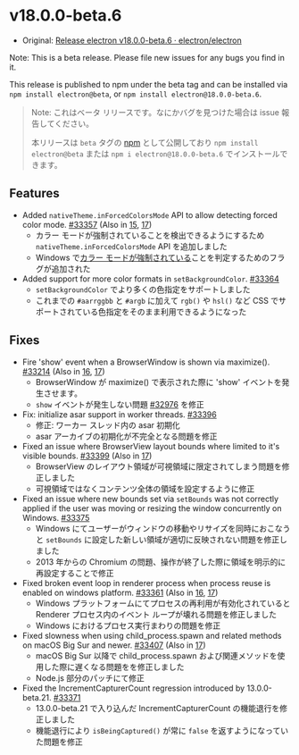 # v18.0.0-beta.6

- Original: [Release electron v18.0.0-beta.6 · electron/electron](https://github.com/electron/electron/releases/tag/v18.0.0-beta.6)

Note: This is a beta release. Please file new issues for any bugs you find in it.

This release is published to npm under the beta tag and can be installed via `npm install electron@beta`, or `npm install electron@18.0.0-beta.6`.

> Note: これはベータ リリースです。なにかバグを見つけた場合は issue 報告してください。
>
> 本リリースは `beta` タグの [npm](https://www.npmjs.com/package/electron) として公開しており `npm install electron@beta` または `npm i electron@18.0.0-beta.6` でインストールできます。

## Features

- Added `nativeTheme.inForcedColorsMode` API to allow detecting forced color mode. [#33357](https://github.com/electron/electron/pull/33357) (Also in [15](https://github.com/electron/electron/pull/33360), [17](https://github.com/electron/electron/pull/33358))
  - カラー モードが強制されていることを検出できるようにするため `nativeTheme.inForcedColorsMode` API を追加しました
  - Windows で[カラー モードが強制されている](https://blogs.windows.com/msedgedev/2020/09/17/styling-for-windows-high-contrast-with-new-standards-for-forced-colors/)ことを判定するためのフラグが追加された
- Added support for more color formats in `setBackgroundColor`. [#33364](https://github.com/electron/electron/pull/33364)
  - `setBackgroundColor` でより多くの色指定をサポートしました
  - これまでの `#aarrggbb` と `#argb` に加えて `rgb()` や `hsl()` など CSS でサポートされている色指定をそのまま利用できるようになった

## Fixes

- Fire 'show' event when a BrowserWindow is shown via maximize(). [#33214](https://github.com/electron/electron/pull/33214) (Also in [16](https://github.com/electron/electron/pull/33212), [17](https://github.com/electron/electron/pull/33213))
  - BrowserWindow が maximize() で表示された際に 'show' イベントを発生させます。
  - `show` イベントが発生しない問題 [#32976](https://github.com/electron/electron/issues/32976) を修正
- Fix: initialize asar support in worker threads. [#33396](https://github.com/electron/electron/pull/33396)
  - 修正: ワーカー スレッド内の asar 初期化
  - asar アーカイブの初期化が不完全となる問題を修正
- Fixed an issue where BrowserView layout bounds where limited to it's visible bounds. [#33399](https://github.com/electron/electron/pull/33399) (Also in [17](https://github.com/electron/electron/pull/33398))
  - BrowserView のレイアウト領域が可視領域に限定されてしまう問題を修正しました
  - 可視領域ではなくコンテンツ全体の領域を設定するように修正
- Fixed an issue where new bounds set via `setBounds` was not correctly applied if the user was moving or resizing the window concurrently on Windows. [#33375](https://github.com/electron/electron/pull/33375)
  - Windows にてユーザーがウィンドウの移動やリサイズを同時におこなうと `setBounds` に設定した新しい領域が適切に反映されない問題を修正しました
  - 2013 年からの Chromium の問題、操作が終了した際に領域を明示的に再設定することで修正
- Fixed broken event loop in renderer process when process reuse is enabled on windows platform. [#33361](https://github.com/electron/electron/pull/33361) (Also in [16](https://github.com/electron/electron/pull/33363), [17](https://github.com/electron/electron/pull/33362))
  - Windows プラットフォームにてプロセスの再利用が有効化されていると Renderer プロセス内のイベント ループが壊れる問題を修正しました
  - Windows におけるプロセス実行まわりの問題を修正
- Fixed slowness when using child_process.spawn and related methods on macOS Big Sur and newer. [#33407](https://github.com/electron/electron/pull/33407) (Also in [17](https://github.com/electron/electron/pull/33408))
  - macOS Big Sur 以降で child_process.spawn および関連メソッドを使用した際に遅くなる問題をを修正しました
  - Node.js 部分のパッチにて修正
- Fixed the IncrementCapturerCount regression introduced by 13.0.0-beta.21. [#33371](https://github.com/electron/electron/pull/33371)
  - 13.0.0-beta.21 で入り込んだ IncrementCapturerCount の機能退行を修正しました
  - 機能退行により `isBeingCaptured()` が常に `false` を返すようになっていた問題を修正
